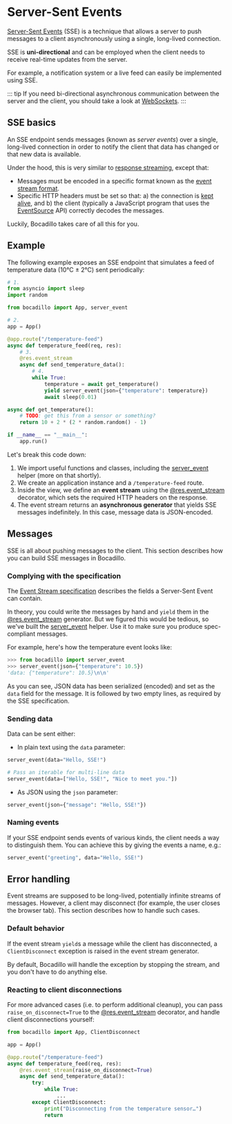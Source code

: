 # Server-Sent Events

[Server-Sent Events][sse] (SSE) is a technique that allows a server to push messages to a client asynchronously using a single, long-lived connection.

[sse]: https://developer.mozilla.org/en-US/docs/Web/API/Server-sent_events/Using_server-sent_events

SSE is **uni-directional** and can be employed when the client needs to receive real-time updates from the server.

For example, a notification system or a live feed can easily be implemented using SSE.

::: tip
If you need bi-directional asynchronous communication between the server and the client, you should take a look at [WebSockets](../websockets).
:::

## SSE basics

An SSE endpoint sends messages (known as _server events_) over a single, long-lived connection in order to notify the client that data has changed or that new data is available.

Under the hood, this is very similar to [response streaming](./responses.md#streaming), except that:

- Messages must be encoded in a specific format known as the [event stream format](https://developer.mozilla.org/en-US/docs/Web/API/Server-sent_events/Using_server-sent_events#Event_stream_format).
- Specific HTTP headers must be set so that: a) the connection is [kept alive](https://developer.mozilla.org/en-US/docs/Web/HTTP/Headers/Keep-Alive), and b) the client (typically a JavaScript program that uses the [EventSource](https://developer.mozilla.org/en-US/docs/Web/API/EventSource) API) correctly decodes the messages.

Luckily, Bocadillo takes care of all this for you.

## Example

The following example exposes an SSE endpoint that simulates a feed of temperature data (10°C ± 2°C) sent periodically:

```python
# 1.
from asyncio import sleep
import random

from bocadillo import App, server_event

# 2.
app = App()

@app.route("/temperature-feed")
async def temperature_feed(req, res):
    # 3.
    @res.event_stream
    async def send_temperature_data():
        # 4.
        while True:
            temperature = await get_temperature()
            yield server_event(json={"temperature": temperature})
            await sleep(0.01)

async def get_temperature():
    # TODO: get this from a sensor or something?
    return 10 + 2 * (2 * random.random() - 1)

if __name__ == "__main__":
    app.run()
```

Let's break this code down:

1. We import useful functions and classes, including the [server_event] helper (more on that shortly).
2. We create an application instance and a `/temperature-feed` route.
3. Inside the view, we define an **event stream** using the [@res.event_stream][res-event-stream] decorator, which sets the required HTTP headers on the response.
4. The event stream returns an **asynchronous generator** that yields SSE messages indefinitely. In this case, message data is JSON-encoded.

[server_event]: /api/sse.md#server-event
[res-event-stream]: /api/response.md#event-stream

## Messages

SSE is all about pushing messages to the client. This section describes how you can build SSE messages in Bocadillo.

### Complying with the specification

The [Event Stream specification][sse-format] describes the fields a Server-Sent Event can contain.

In theory, you could write the messages by hand and `yield` them in the [@res.event_stream][res-event-stream] generator. But we figured this would be tedious, so we've built the [server_event] helper. Use it to make sure you produce spec-compliant messages.

[sse-format]: https://developer.mozilla.org/en-US/docs/Web/API/Server-sent_events/Using_server-sent_events#Event_stream_format

For example, here's how the temperature event looks like:

```python
>>> from bocadillo import server_event
>>> server_event(json={"temperature": 10.5})
'data: {"temperature": 10.5}\n\n'
```

As you can see, JSON data has been serialized (encoded) and set as the `data` field for the message. It is followed by two empty lines, as required by the SSE specification.

### Sending data

Data can be sent either:

- In plain text using the `data` parameter:

```python
server_event(data="Hello, SSE!")

# Pass an iterable for multi-line data
server_event(data=["Hello, SSE!", "Nice to meet you."])
```

- As JSON using the `json` parameter:

```python
server_event(json={"message": "Hello, SSE!"})
```

### Naming events

If your SSE endpoint sends events of various kinds, the client needs a way to distinguish them. You can achieve this by giving the events a name, e.g.:

```python
server_event("greeting", data="Hello, SSE!")
```

## Error handling

Event streams are supposed to be long-lived, potentially infinite streams of messages. However, a client may disconnect (for example, the user closes the browser tab). This section describes how to handle such cases.

### Default behavior

If the event stream `yield`s a message while the client has disconnected, a `ClientDisconnect` exception is raised in the event stream generator.

By default, Bocadillo will handle the exception by stopping the stream, and you don't have to do anything else.

### Reacting to client disconnections

For more advanced cases (i.e. to perform additional cleanup), you can pass `raise_on_disconnect=True` to the [@res.event_stream][res-event-stream] decorator, and handle client disconnections yourself:

```python
from bocadillo import App, ClientDisconnect

app = App()

@app.route("/temperature-feed")
async def temperature_feed(req, res):
    @res.event_stream(raise_on_disconnect=True)
    async def send_temperature_data():
        try:
            while True:
                ...
        except ClientDisconnect:
            print("Disconnecting from the temperature sensor…")
            return
```
